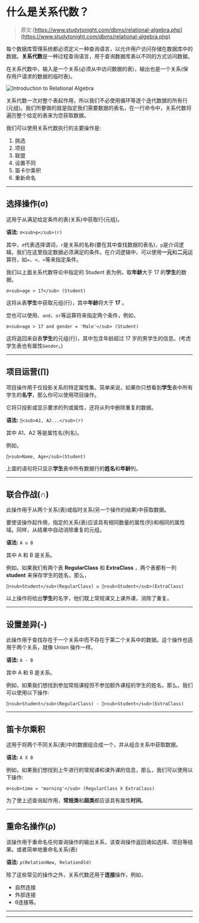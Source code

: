 # 什么是关系代数？

> 原文:[https://www.studytonight.com/dbms/relational-algebra.php](https://www.studytonight.com/dbms/relational-algebra.php)

每个数据库管理系统都必须定义一种查询语言，以允许用户访问存储在数据库中的数据。**关系代数**是一种过程查询语言，用于查询数据库表以不同的方式访问数据。

在关系代数中，输入是一个关系(必须从中访问数据的表)，输出也是一个关系(保存用户请求的数据的临时表)。

![Introduction to Relational Algebra](../Images/bcc58dbc0b009b188dacd8fea33905ba.png)

关系代数一次对整个表起作用，所以我们不必使用循环等逐个迭代数据的所有行(元组)。我们所要做的就是指定我们需要数据的表名，在一行命令中，关系代数将遍历整个给定的表来为您获取数据。

我们可以使用关系代数执行的主要操作是:

1.  挑选
2.  项目
3.  联盟
4.  设置不同
5.  笛卡尔乘积
6.  重新命名

* * *

## 选择操作(σ)

这用于从满足给定条件的表(关系)中获取行(元组)。

**语法:** `σ<sub>p</sub>(r)`

其中，`σ`代表选择谓词，`r`是关系的名称(要在其中查找数据的表名)，`p`是介词逻辑，我们在这里指定数据必须满足的条件。在介词逻辑中，可以使用**一元**和**二元**运算符，如`=`、`<`、`>`等来指定条件。

我们以上面关系代数导论中指定的 Student 表为例，取**年龄**大于 17 的**学生**的数据。

`σ<sub>age > 17</sub> (Student)`

这将从表**学生**中获取元组(行)，其中**年龄**将大于 **17** 。

您也可以使用、`and`、`or`等运算符来指定两个条件，例如，

`σ<sub>age > 17 and gender = 'Male'</sub> (Student)`

这将返回来自表**学生**的元组(行)，其中包含年龄超过 17 岁的男学生的信息。(考虑学生表也有属性`Gender`。)

* * *

## 项目运营(∏)

项目操作用于仅投影关系的特定属性集。简单来说，如果你只想看到**学生**表中所有学生的**名字**，那么你可以使用项目操作。

它将只投影或显示要求的列或属性，还将从列中删除重复的数据。

**语法:** `∏<sub>A1, A2...</sub>(r)`

其中 A1、A2 等是属性名(列名)。

例如，

`∏<sub>Name, Age</sub>(Student)`

上面的语句将只显示**学生**表中所有数据行的**姓名**和**年龄**列。

* * *

## 联合作战(∩)

此操作用于从两个关系(表)或临时关系(另一个操作的结果)中获取数据。

要使该操作起作用，指定的关系(表)应该具有相同数量的属性(列)和相同的属性域。同样，从结果中自动消除重复的元组。

**语法:** `A ∪ B`

其中 A 和 B 是关系。

例如，如果我们有两个表 **RegularClass** 和 **ExtraClass** ，两个表都有一列 **student** 来保存学生的姓名，那么，

`∏<sub>Student</sub>(RegularClass) ∪ ∏<sub>Student</sub>(ExtraClass)`

以上操作将给出**学生**的名字，他们既上常规课又上课外课，消除了重复。

* * *

## 设置差异(-)

此操作用于查找存在于一个关系中而不存在于第二个关系中的数据。这个操作也适用于两个关系，就像 Union 操作一样。

**语法:** `A - B`

其中 A 和 B 是关系。

例如，如果我们想找到参加常规课程但不参加额外课程的学生的姓名，那么，我们可以使用以下操作:

`∏<sub>Student</sub>(RegularClass) - ∏<sub>Student</sub>(ExtraClass)`

* * *

## 笛卡尔乘积

这用于将两个不同关系(表)中的数据组合成一个，并从组合关系中获取数据。

**语法:** `A X B`

例如，如果我们想找到上午进行的常规课和课外课的信息，那么，我们可以使用以下操作:

`σ<sub>time = 'morning'</sub> (RegularClass X ExtraClass)`

为了使上述查询起作用，**常规类**和**超类**都应该具有属性**时间**。

* * *

## 重命名操作(ρ)

该操作用于重命名任何查询操作的输出关系，该查询操作返回诸如选择、项目等结果。或者简单地重命名关系(表)

**语法:** `ρ(RelationNew, RelationOld)`

除了这些常见的操作之外，关系代数还用于**连接**操作，例如，

*   自然连接
*   外部连接
*   θ连接等。

* * *

* * *